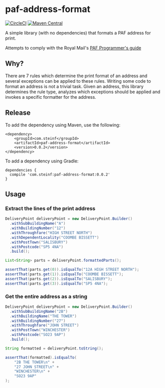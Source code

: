 paf-address-format
===

[![CircleCI](https://circleci.com/gh/steinfletcher/paf-address-format.svg?style=svg&circle-token=bd07a471e0058fe5d3334d035939573e00dfcc47)](https://circleci.com/gh/steinfletcher/paf-address-format)
[![Maven Central](https://maven-badges.herokuapp.com/maven-central/com.steinf/paf-address-format/badge.svg)](https://maven-badges.herokuapp.com/maven-central/com.steinf/paf-address-format)


A simple library (with no dependencies) that formats a PAF address for print.

Attempts to comply with the Royal Mail's [PAF Programmer's guide](http://www.royalmail.com/sites/default/files/docs/pdf/programmers_guide_edition_7_v5.pdf)

## Why?

There are 7 rules which determine the print format of an address and several exceptions can be applied to these rules.
 Writing some code to format an address is not a trivial task.  Given an address, this library determines the rule type, 
 analyzes which exceptions should be applied and invokes a specific formatter for the address.

## Release

To add the dependency using Maven, use the following:

```
<dependency>
    <groupId>com.steinf</groupId>
    <artifactId>paf-address-format</artifactId>
    <version>0.0.2</version>
</dependency>
```

To add a dependency using Gradle:

```
dependencies {
  compile 'com.steinf:paf-address-format:0.0.2'
}
```

## Usage

### Extract the lines of the print address

```java
DeliveryPoint deliveryPoint = new DeliveryPoint.Builder()
  .withSubBuildingName("A")
  .withBuildingNumber("12")
  .withThroughfare("HIGH STREET NORTH")
  .withDependentLocality("COOMBE BISSETT")
  .withPostTown("SALISBURY")
  .withPostcode("SP5 4NA")
  .build();

List<String> parts = deliveryPoint.formattedParts();

assertThat(parts.get(0)).isEqualTo("12A HIGH STREET NORTH");
assertThat(parts.get(1)).isEqualTo("COOMBE BISSETT");
assertThat(parts.get(2)).isEqualTo("SALISBURY");
assertThat(parts.get(3)).isEqualTo("SP5 4NA");
```

### Get the entire address as a string

```java
DeliveryPoint deliveryPoint = new DeliveryPoint.Builder()
  .withSubBuildingName("2B")
  .withBuildingName("THE TOWER")
  .withBuildingNumber("27")
  .withThroughfare("JOHN STREET")
  .withPostTown("WINCHESTER")
  .withPostcode("SO23 9AP")
  .build();

String formatted = deliveryPoint.toString();

assertThat(formatted).isEqualTo(
    "2B THE TOWER\n" +
    "27 JOHN STREET\n" +
    "WINCHESTER\n" +
    "SO23 9AP"
);

```
